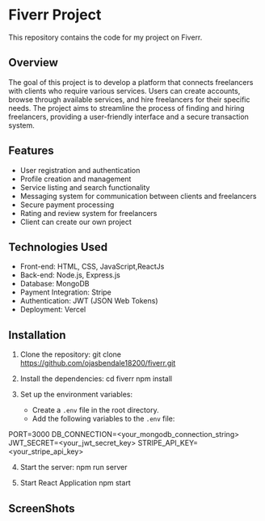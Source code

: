 # Fiverr Project

This repository contains the code for my project on Fiverr.

## Overview

The goal of this project is to develop a platform that connects freelancers with clients who require various services. Users can create accounts, browse through available services, and hire freelancers for their specific needs. The project aims to streamline the process of finding and hiring freelancers, providing a user-friendly interface and a secure transaction system.

## Features

- User registration and authentication
- Profile creation and management
- Service listing and search functionality
- Messaging system for communication between clients and freelancers
- Secure payment processing
- Rating and review system for freelancers
- Client can create our own project

## Technologies Used

- Front-end: HTML, CSS, JavaScript,ReactJs
- Back-end: Node.js, Express.js
- Database: MongoDB
- Payment Integration: Stripe
- Authentication: JWT (JSON Web Tokens)
- Deployment: Vercel

## Installation

1. Clone the repository:
git clone https://github.com/ojasbendale18200/fiverr.git

2. Install the dependencies:
cd fiverr
npm install

3. Set up the environment variables:
   - Create a `.env` file in the root directory.
   - Add the following variables to the `.env` file:


PORT=3000
DB_CONNECTION=<your_mongodb_connection_string>
JWT_SECRET=<your_jwt_secret_key>
STRIPE_API_KEY=<your_stripe_api_key>

4. Start the server:
npm run server


5. Start React Application
npm start

## ScreenShots




